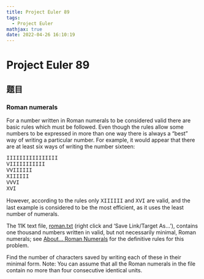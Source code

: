 ```yaml
---
title: Project Euler 89
tags:
  - Project Euler
mathjax: true
date: 2022-04-26 16:10:19
---
```


<escape><!-- more --></escape>

# Project Euler 89
## 题目
### Roman numerals
For a number written in Roman numerals to be considered valid there are basic rules which must be followed. Even though the rules allow some numbers to be expressed in more than one way there is always a “best” way of writing a particular number.
For example, it would appear that there are at least six ways of writing the number sixteen:

<span style="font-family:courier new,monospace;">IIIIIIIIIIIIIIII</span> </br><span style="font-family:courier new,monospace;">VIIIIIIIIIII</span> </br><span style="font-family:courier new,monospace;">VVIIIIII</span> </br><span style="font-family:courier new,monospace;">XIIIIII</span></br><span style="font-family:courier new,monospace;">VVVI</span> </br><span style="font-family:courier new,monospace;">XVI</span></br>

However, according to the rules only <span style="font-family:courier new,monospace;">XIIIIII</span> and <span style="font-family:courier new,monospace;">XVI</span> are valid, and the last example is considered to be the most efficient, as it uses the least number of numerals.

The 11K text file, [roman.txt](./resources/p089_roman.txt) (right click and ‘Save Link/Target As…’), contains one thousand numbers written in valid, but not necessarily minimal, Roman numerals; see <a href="https://projecteuler.net/about=roman_numerals" target="_blank" rel="noopener">About… Roman Numerals</a> for the definitive rules for this problem.

Find the number of characters saved by writing each of these in their minimal form.
Note: You can assume that all the Roman numerals in the file contain no more than four consecutive identical units.